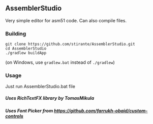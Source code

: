 ## AssemblerStudio
Very simple editor for asm51 code. Can also compile files.

### Building
    git clone https://github.com/stirante/AssemblerStudio.git
    cd AssemblerStudio
    ./gradlew buildApp
(on Windows, use `gradlew.bat` instead of `./gradlew`)

### Usage
Just run AssemblerStudio.bat file
    
##### Uses RichTextFX library by TomasMikula
##### Uses Font Picker from https://github.com/farrukh-obaid/custom-controls
